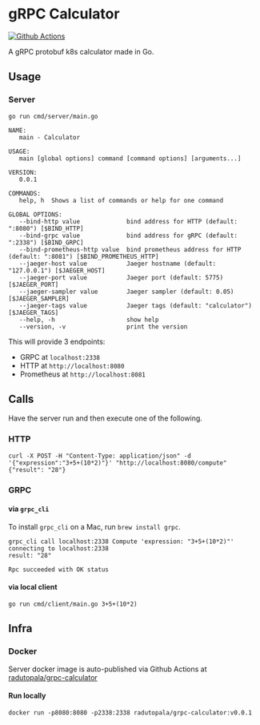 # gRPC Calculator

[![Github Actions](https://github.com/radutopala/grpc-calculator/workflows/tests/badge.svg)](https://github.com/radutopala/grpc-calculator/actions)

A gRPC protobuf k8s calculator made in Go.

## Usage

### Server
```
go run cmd/server/main.go
```
```
NAME:
   main - Calculator

USAGE:
   main [global options] command [command options] [arguments...]

VERSION:
   0.0.1

COMMANDS:
   help, h  Shows a list of commands or help for one command

GLOBAL OPTIONS:
   --bind-http value             bind address for HTTP (default: ":8080") [$BIND_HTTP]
   --bind-grpc value             bind address for gRPC (default: ":2338") [$BIND_GRPC]
   --bind-prometheus-http value  bind prometheus address for HTTP (default: ":8081") [$BIND_PROMETHEUS_HTTP]
   --jaeger-host value           Jaeger hostname (default: "127.0.0.1") [$JAEGER_HOST]
   --jaeger-port value           Jaeger port (default: 5775) [$JAEGER_PORT]
   --jaeger-sampler value        Jaeger sampler (default: 0.05) [$JAEGER_SAMPLER]
   --jaeger-tags value           Jaeger tags (default: "calculator") [$JAEGER_TAGS]
   --help, -h                    show help
   --version, -v                 print the version
```

This will provide 3 endpoints:
 * GRPC at `localhost:2338`
 * HTTP at `http://localhost:8080`
 * Prometheus at `http://localhost:8081`

## Calls

Have the server run and then execute one of the following.

### HTTP

```
curl -X POST -H "Content-Type: application/json" -d '{"expression":"3+5+(10*2)"}' "http://localhost:8080/compute"
{"result": "28"}
```

### GRPC

#### via `grpc_cli`
To install `grpc_cli` on a Mac, run `brew install grpc`.

```
grpc_cli call localhost:2338 Compute 'expression: "3+5+(10*2)"'
connecting to localhost:2338
result: "28"

Rpc succeeded with OK status
```

#### via local client

```
go run cmd/client/main.go 3+5+(10*2)
```

## Infra

### Docker
Server docker image is auto-published via Github Actions at [radutopala/grpc-calculator](https://hub.docker.com/r/radutopala/grpc-calculator)

#### Run locally
```
docker run -p8080:8080 -p2338:2338 radutopala/grpc-calculator:v0.0.1
```
